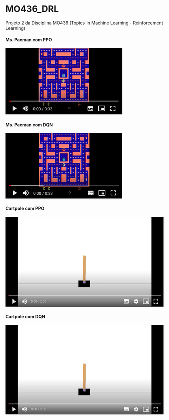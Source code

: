 # MO436_DRL
Projeto 2 da Disciplina MO436 (Topics in Machine Learning - Reinforcement Learning)


#### Ms. Pacman com PPO


[![Watch the video](https://github.com/leticiaberto/MO436_DRL/blob/main/imgs/pacman_ppo.png)](https://youtu.be/J3P2TWcoJy0)


#### Ms. Pacman com DQN

[![Watch the video](https://github.com/leticiaberto/MO436_DRL/blob/main/imgs/pacman_dqn.png)](https://youtu.be/AhG80Q2lDCw)


#### Cartpole com PPO


[![Watch the video](https://github.com/leticiaberto/MO436_DRL/blob/main/imgs/cartpole_environment.png)](https://youtu.be/HWYrRy8XIes)


#### Cartpole com DQN


[![Watch the video](https://github.com/leticiaberto/MO436_DRL/blob/main/imgs/cartpole_environment.png)](https://youtu.be/eJE22TeC0RQ)









